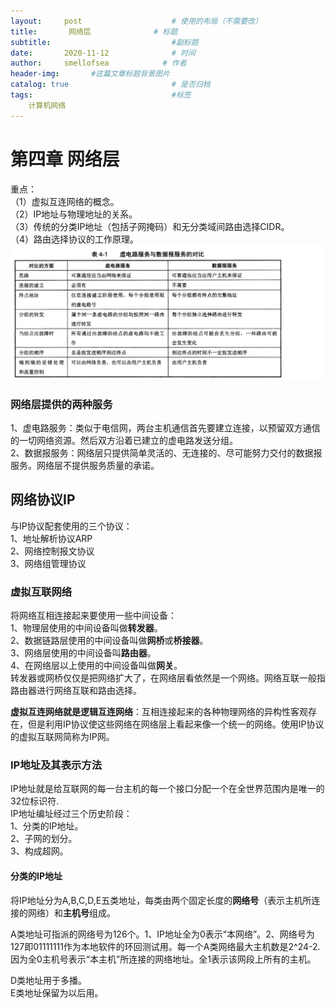 ```yaml
---
layout:     post                    # 使用的布局（不需要改）
title:       网络层              # 标题 
subtitle:                           #副标题
date:       2020-11-12              # 时间
author:     smellofsea            # 作者
header-img:       #这篇文章标题背景图片
catalog: true                       # 是否归档
tags:                               #标签
    计算机网络
---
```


# 第四章 网络层
重点：  
（1）虚拟互连网络的概念。  
（2）IP地址与物理地址的关系。  
（3）传统的分类IP地址（包括子网掩码）和无分类域间路由选择CIDR。  
（4）路由选择协议的工作原理。
![Image](https://github.com/smellofsea/smellofsea.github.io/blob/master/Img/%E8%99%9A%E7%94%B5%E8%B7%AF%E5%92%8C%E6%95%B0%E6%8D%AE%E6%8A%A5.png)

### 网络层提供的两种服务
1、虚电路服务：类似于电信网，两台主机通信首先要建立连接，以预留双方通信的一切网络资源。然后双方沿着已建立的虚电路发送分组。  
2、数据报服务：网络层只提供简单灵活的、无连接的、尽可能努力交付的数据报服务。网络层不提供服务质量的承诺。
## 网络协议IP
与IP协议配套使用的三个协议：  
1、地址解析协议ARP  
2、网络控制报文协议  
3、网络组管理协议  
### 虚拟互联网络
将网络互相连接起来要使用一些中间设备：  
1、物理层使用的中间设备叫做**转发器**。  
2、数据链路层使用的中间设备叫做**网桥**或**桥接器**。  
3、网络层使用的中间设备叫**路由器**。  
4、在网络层以上使用的中间设备叫做**网关**。  
转发器或网桥仅仅是把网络扩大了，在网络层看依然是一个网络。网络互联一般指路由器进行网络互联和路由选择。  

**虚拟互连网络就是逻辑互连网络**：互相连接起来的各种物理网络的异构性客观存在，但是利用IP协议使这些网络在网络层上看起来像一个统一的网络。使用IP协议的虚拟互联网简称为IP网。

### IP地址及其表示方法
IP地址就是给互联网的每一台主机的每一个接口分配一个在全世界范围内是唯一的32位标识符.  
IP地址编址经过三个历史阶段：  
1、分类的IP地址。  
2、子网的划分。  
3、构成超网。  
#### 分类的IP地址
将IP地址分为A,B,C,D,E五类地址，每类由两个固定长度的**网络号**（表示主机所连接的网络）和**主机号**组成。  

A类地址可指派的网络号为126个。1、IP地址全为0表示“本网络”。2、网络号为127即01111111作为本地软件的环回测试用。每一个A类网络最大主机数是2^24-2.因为全0主机号表示“本主机”所连接的网络地址。全1表示该网段上所有的主机。

D类地址用于多播。  
E类地址保留为以后用。  
  
